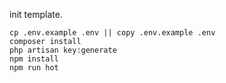init template.

```
cp .env.example .env || copy .env.example .env
composer install
php artisan key:generate
npm install
npm run hot
```
